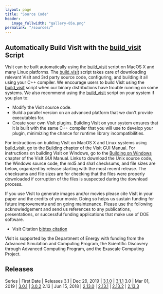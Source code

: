 ```yaml
---
layout: page
title: "Source Code"
header:
   image_fullwidth: "gallery-05a.png"
permalink: "/sources/"
---
```


## Automatically Build VisIt with the [build_visit](https://github.com/visit-dav/visit/releases/download/v3.1.1/build_visit3_1_1) Script

VisIt can be built automatically using the [build_visit](https://github.com/visit-dav/visit/releases/download/v3.1.1/build_visit3_1_1) script on MacOS X and many Linux platforms. The [build_visit](https://github.com/visit-dav/visit/releases/download/v3.1.1/build_visit3_1_1) script takes care of downloading relevant VisIt and 3rd party source code, configuring, and building it all using your C++ compiler. We encourage users to build VisIt using the [build_visit](https://github.com/visit-dav/visit/releases/download/v3.1.1/build_visit3_1_1) script when our binary distributions have trouble running on some systems. We also recommend using the [build_visit](https://github.com/visit-dav/visit/releases/download/v3.1.1/build_visit3_1_1) script on your system if you plan to:

* Modify the VisIt source code. 
* Build a parallel version on an advanced platform that we don't provide executables for.
* Create your own VisIt plugins. Building VisIt on your system ensures that it is built with the same C++ compiler that you will use to develop your plugin, minimizing the chance for runtime library incompatibilities.

For instructions on building VisIt on MacOS X and Linux systems using [build_visit](https://github.com/visit-dav/visit/releases/download/v3.1.1/build_visit3_1_1), go to the [Building](https://visit-sphinx-github-user-manual.readthedocs.io/en/develop/gui_manual/Building/index.html) chapter of the VisIt GUI Manual. For instructions on building VisIt on Windows, go to the [Building on Windows](https://visit-sphinx-github-user-manual.readthedocs.io/en/develop/gui_manual/BuildingOnWindows/index.html) chapter of the VisIt GUI Manual. Links to download the Unix source code, the Windows source code, the md5 and sha1 checksums, and file sizes are below, organized by release starting with the most recent release. The checksums and file sizes are for checking that the files were properly downloaded if corruption of the files is suspected during the download process.

If you use VisIt to generate images and/or movies please cite VisIt in your paper and the credits of your movie. Doing so helps us sustain funding for future improvements and on going maintenance. Please use the following acknowledgement and send us references to any publications, presentations, or successful funding applications that make use of DOE software.

* VisIt Citation [bibtex citation](visit-citation.md)

VisIt is supported by the Department of Energy with funding from the Advanced Simulation and Computing Program, the Scientific Discovery through Advanced Computing Program, and the Exascale Computing Project.

## Releases

Series | First Date | Releases
3.1 | Dec 29, 2019 | [3.1.0](https://github.com/visit-dav/visit/releases/download/v3.1.0/build_visit3_1_0) | [3.1.1](https://github.com/visit-dav/visit/releases/download/v3.1.1/build_visit3_1_1)
3.0 | Mar 01, 2019 | [3.0.1](https://github.com/visit-dav/visit/releases/download/v3.0.1/build_visit3_0_1) | [3.0.2](https://github.com/visit-dav/visit/releases/download/v3.0.1/build_visit3_0_2)
2.13 | Jun 15, 2018 | [2.13.0](https://github.com/visit-dav/visit/releases/download/v2.13.0/build_visit2_13_0) | [2.13.1](https://github.com/visit-dav/visit/releases/download/v2.13.1/build_visit2_13_1) | [2.13.2](https://github.com/visit-dav/visit/releases/download/v2.13.2/build_visit2_13_2) | [2.13.3](https://github.com/visit-dav/visit/releases/download/v2.13.3/build_visit2_13_3)
